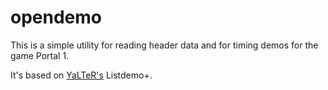 # opendemo
This is a simple utility for reading header data and for timing demos for the game Portal 1.

It's based on [YaLTeR's](https://github.com/YaLTeR) Listdemo+.
